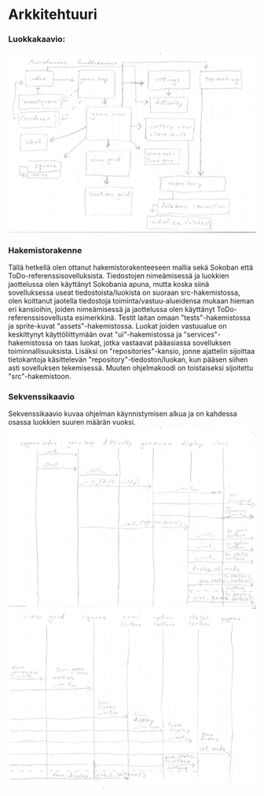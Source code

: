 # Arkkitehtuuri

### Luokkakaavio: 
![luokkakaavio](./kuvat/luokkakaavio_ot_harjoitustyo.png)
 
### Hakemistorakenne
Tällä hetkellä olen ottanut hakemistorakenteeseen mallia sekä Sokoban että ToDo-referenssisovelluksista. Tiedostojen nimeämisessä ja luokkien jaottelussa olen käyttänyt Sokobania apuna, mutta koska siinä sovelluksessa useat tiedostoista/luokista on suoraan src-hakemistossa, olen koittanut jaotella tiedostoja toiminta/vastuu-alueidensa mukaan hieman eri kansioihin, joiden nimeämisessä ja jaottelussa olen käyttänyt ToDo-referenssisovellusta esimerkkinä. Testit laitan omaan "tests"-hakemistossa ja sprite-kuvat "assets"-hakemistossa. Luokat joiden vastuualue on keskittynyt käyttöliittymään ovat "ui"-hakemistossa ja "services"-hakemistossa on taas luokat, jotka vastaavat pääasiassa sovelluksen toiminnallisuuksista. Lisäksi on "repositories"-kansio, jonne ajattelin sijoittaa tietokantoja käsittelevän "repository"-tiedoston/luokan, kun pääsen siihen asti sovelluksen tekemisessä. Muuten ohjelmakoodi on toistaiseksi sijoitettu "src"-hakemistoon.

### Sekvenssikaavio
Sekvenssikaavio kuvaa ohjelman käynnistymisen alkua ja on kahdessa osassa luokkien suuren määrän vuoksi.
![Sekvenssikaavio1](./kuvat/sekvenssikaavio_ot_harjoitustyo_viikko5_1.png)
![Sekvenssikaavio2](./kuvat/sekvenssikaavio_ot_harjoitustyo_viikko5_2.png)
